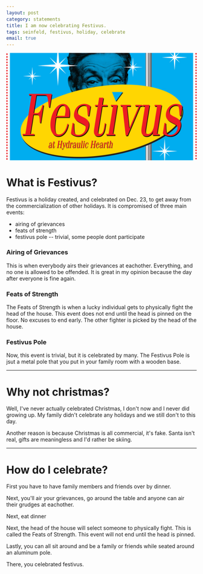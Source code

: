 ```yaml
---
layout: post
category: statements
title: I am now celebrating Festivus.
tags: seinfeld, festivus, holiday, celebrate
email: true
---
```


![festivus](/assets/photos/festivus.jpeg)

# What is Festivus?

Festivus is a holiday created, and celebrated on Dec. 23, to get away from the commercialization of other holidays. It is compromised of three main events:

* airing of grievances
* feats of strength
* festivus pole -- trivial, some people dont participate

### Airing of Grievances

This is when everybody airs their grievances at eachother. Everything, and no one is allowed to be offended. It is great in my opinion because the day after everyone is fine again.

### Feats of Strength

The Feats of Strength is when a lucky individual gets to physically fight the head of the house. This event does not end until the head is pinned on the floor. No excuses to end early. The other fighter is picked by the head of the house.

### Festivus Pole

Now, this event is trivial, but it is celebrated by many. The Festivus Pole is jsut a metal pole that you put in your family room with a wooden base.

---

# Why not christmas?

Well, I've never actually celebrated Christmas, I don't now and I never did growing up. My family didn't celebrate any holidays and we still don't to this day.

Another reason is because Christmas is all commercial, it's fake. Santa isn't real, gifts are meaningless and I'd rather be skiing.

---

# How do I celebrate?

First you have to have family members and friends over by dinner.

Next, you'll air your grievances, go around the table and anyone can air their grudges at eachother.

Next, eat dinner

Next, the head of the house will select someone to physically fight. This is called the Feats of Strength. This event will not end until the head is pinned.

Lastly, you can all sit around and be a family or friends while seated around an aluminum pole.

There, you celebrated festivus.